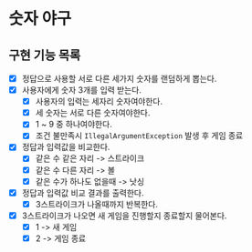 # 숫자 야구

## 구현 기능 목록

- [X] 정답으로 사용할 서로 다른 세가지 숫자를 랜덤하게 뽑는다.
- [X] 사용자에게 숫자 3개를 입력 받는다.
  - [X] 사용자의 입력는 세자리 숫자여야한다.
  - [X] 세 숫자는 서로 다른 숫자여야한다.
  - [X] 1 ~ 9 중 하나여야한다.
  - [X] 조건 불만족시 `IllegalArgumentException` 발생 후 게임 종료
- [X] 정답과 입력값을 비교한다.
  - [X] 같은 수 같은 자리 -> 스트라이크
  - [X] 같은 수 다른 자리 -> 볼
  - [X] 같은 수가 하나도 없을때 -> 낫싱
- [X] 정답과 입력값 비교 결과를 출력한다.
  - [X] 3스트라이크가 나올때까지 반복한다.
- [X] 3스트라이크가 나오면 새 게임을 진행할지 종료할지 물어본다.
  - [X] 1 -> 새 게임
  - [X] 2 -> 게임 종료